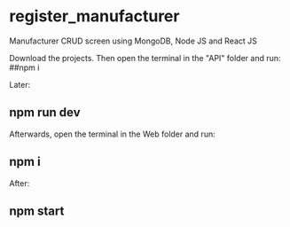 # register_manufacturer
Manufacturer CRUD screen using MongoDB, Node JS and React JS

Download the projects. Then open the terminal in the "API" folder and run: 
##npm i

Later:
## npm run dev

Afterwards, open the terminal in the Web folder and run:

## npm i

After: 
## npm start

